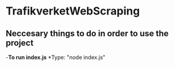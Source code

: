 # TrafikverketWebScraping

## Neccesary things to do in order to use the project

-**To run index.js**
*Type: "node index.js"

